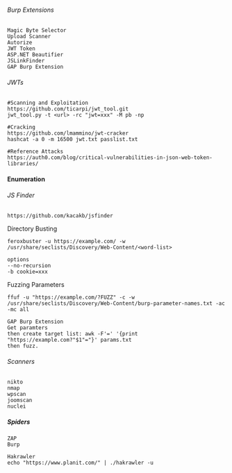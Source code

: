 ###### Burp Extensions
```
Magic Byte Selector
Upload Scanner
Autorize
JWT Token
ASP.NET Beautifier
JSLinkFinder
GAP Burp Extension
```

###### JWTs
```
#Scanning and Exploitation
https://github.com/ticarpi/jwt_tool.git
jwt_tool.py -t <url> -rc "jwt=xxx" -M pb -np

#Cracking
https://github.com/lmammino/jwt-cracker
hashcat -a 0 -m 16500 jwt.txt passlist.txt

#Reference Attacks
https://auth0.com/blog/critical-vulnerabilities-in-json-web-token-libraries/
```

#### Enumeration
###### JS Finder
```
https://github.com/kacakb/jsfinder
```

Directory Busting
```
feroxbuster -u https://example.com/ -w /usr/share/seclists/Discovery/Web-Content/<word-list>

options
--no-recursion
-b cookie=xxx
```

Fuzzing Parameters
```
ffuf -u "https://example.com/?FUZZ" -c -w /usr/share/seclists/Discovery/Web-Content/burp-parameter-names.txt -ac -mc all

GAP Burp Extension
Get paramters
then create target list: awk -F'=' '{print "https://example.com?"$1"="}' params.txt
then fuzz.
```
###### Scanners
```
nikto
nmap
wpscan
joomscan
nuclei
```

##### Spiders
```
ZAP
Burp

Hakrawler
echo "https://www.planit.com/" | ./hakrawler -u
```